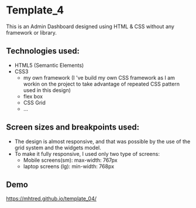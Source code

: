 # Template_4

This is an Admin Dashboard designed using HTML & CSS without any framework or library.

## Technologies used:

- HTML5 (Semantic Elements)
- CSS3
  - my own framework (I 've build my own CSS framework as I am workin on the project to take advantage of repeated CSS pattern used in this design)
  - flex box
  - CSS Grid
  - ...

## Screen sizes and breakpoints used:

- The design is almost responsive, and that was possible by the use of the grid system and the widgets model.
- To make it fully responsive, I used only two type of screens:
  - Mobile screens(sm): max-width: 767px
  - laptop screens (lg): min-width: 768px

## Demo

https://mhtred.github.io/template_04/
